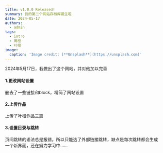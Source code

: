 ```yaml
---
title: v1.0.0 Released!
summary: 我的第二个网站存档库诞生啦
date: 2024-05-17
authors:
  - admin
tags:
  - intro
  - 周橙
  - 叶橙
image:
  caption: 'Image credit: [**Unsplash**](https://unsplash.com)'
---
```


2024年5月17日，我做出了这个网站，并对他加以完善

#### 1.更改网站设置

删去了一些链接和block，精简了网站设置

#### 2.上传作品

上传了叶橙作品三篇

#### 3.设置目录与跳转

页间跳转的语法总是报错，所以只能选了外部链接跳转，缺点是每次跳转都会生成一个新界面，还在努力学习中……